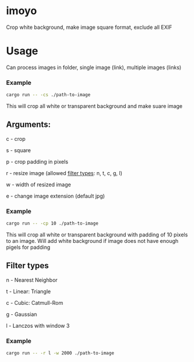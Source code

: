 # imoyo
Crop white background, make image square format, exclude all EXIF

# Usage
Can process images in folder, single image (link), multiple images (links)

### Example

```sh
cargo run -- -cs ./path-to-image
```

This will crop all white or transparent background and make suare image

## Arguments:

c - crop

s - square

p - crop padding in pixels

r - resize image (allowed [filter types](#Filter-types): n, t, c, g, l)

w - width of resized image

e - change image extension (default jpg)

### Example

```sh
cargo run -- -cp 10 ./path-to-image
```

This will crop all white or transparent background with padding of 10 pixels to an image. Will add white background if image does not have enough pigels for padding

## Filter types

n - Nearest Neighbor

t - Linear: Triangle

c - Cubic: Catmull-Rom

g - Gaussian

l - Lanczos with window 3

### Example

```sh
cargo run -- -r l -w 2000 ./path-to-image
```
